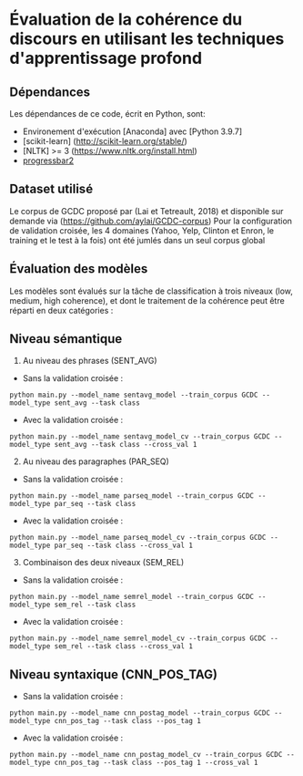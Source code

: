 # Évaluation de la cohérence du discours en utilisant les techniques d'apprentissage profond

## Dépendances

Les dépendances de ce code, écrit en Python, sont:
* Environement d'exécution [Anaconda] avec [Python 3.9.7]
* [scikit-learn] (http://scikit-learn.org/stable/)
* [NLTK] >= 3 (https://www.nltk.org/install.html)
* [progressbar2](https://pypi.org/project/progressbar2/)

## Dataset utilisé

Le corpus de GCDC proposé par (Lai et Tetreault, 2018) et disponible sur demande via (https://github.com/aylai/GCDC-corpus)
Pour la configuration de validation croisée, les 4 domaines (Yahoo, Yelp, Clinton et Enron, le training et le test à la fois) ont été jumlés dans un seul corpus global

## Évaluation des modèles

Les modèles sont évalués sur la tâche de classification à trois niveaux (low, medium, high coherence), et dont le traitement de la cohérence peut être réparti en deux catégories :

## Niveau sémantique

1) Au niveau des phrases (SENT_AVG)
* Sans la validation croisée :
```
python main.py --model_name sentavg_model --train_corpus GCDC --model_type sent_avg --task class
```
* Avec la validation croisée :
```
python main.py --model_name sentavg_model_cv --train_corpus GCDC --model_type sent_avg --task class --cross_val 1
```

2) Au niveau des paragraphes (PAR_SEQ)
* Sans la validation croisée :
```
python main.py --model_name parseq_model --train_corpus GCDC --model_type par_seq --task class
```
* Avec la validation croisée :
```
python main.py --model_name parseq_model_cv --train_corpus GCDC --model_type par_seq --task class --cross_val 1
```
3) Combinaison des deux niveaux (SEM_REL)
* Sans la validation croisée :
```
python main.py --model_name semrel_model --train_corpus GCDC --model_type sem_rel --task class
```

* Avec la validation croisée :
```
python main.py --model_name semrel_model_cv --train_corpus GCDC --model_type sem_rel --task class --cross_val 1
```

## Niveau syntaxique (CNN_POS_TAG)
* Sans la validation croisée :
```
python main.py --model_name cnn_postag_model --train_corpus GCDC --model_type cnn_pos_tag --task class --pos_tag 1
```

* Avec la validation croisée :
```
python main.py --model_name cnn_postag_model_cv --train_corpus GCDC --model_type cnn_pos_tag --task class --pos_tag 1 --cross_val 1
```
